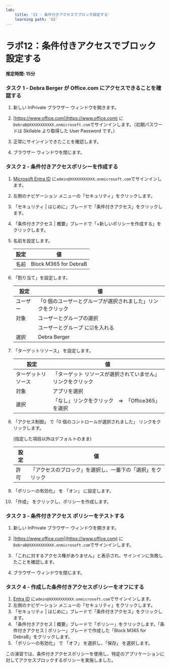 ```yaml
---
lab:
    title: '13 - 条件付きアクセスでブロック設定する'
    learning path: '02'
---
```


# ラボ12：条件付きアクセスでブロック設定する

#### 推定時間: 15分

### タスク 1 - Debra Berger が Office.com にアクセスできることを確認する

1. 新しい InPrivate ブラウザー ウィンドウを開きます。

2. [https://www.office.com](https://www.office.com) に`DebraB@XXXXXXXXXXX.onmicrosoft.com`でサインインします。（初期パスワードは Skillable より取得した User Password です。）

3. 正常にサインインできたことを確認します。

4. ブラウザー ウィンドウを閉じます。

    

### タスク 2 - 条件付きアクセスポリシーを作成する

1. [Microsoft Entra ID]( https://portal.azure.com/#blade/Microsoft_AAD_IAM/ActiveDirectoryMenuBlade/Overview) に`admin@XXXXXXXXXXX.onmicrosoft.com`でサインインします。

2. 左側のナビゲーション メニューの「セキュリティ」をクリックします。

3. 「セキュリティ | はじめに」ブレードで「条件付きアクセス」をクリックします。

4. 「条件付きアクセス | 概要」ブレードで「+新しいポリシーを作成する」をクリックします。

4. 名前を設定します。

    | 設定 | 値                    |
    | ---- | --------------------- |
    | 名前 | Block M365 for DebraB |
    
6. 「割り当て」を設定します。

    | 設定     | 値                                                           |
    | -------- | ------------------------------------------------------------ |
    | ユーザー | 「0 個のユーザーとグループが選択されました」リンクをクリック |
    | 対象     | ユーザーとグループの選択                                     |
    |          | ユーザーとグループ に☑を入れる                               |
    | 選択     | Debra Berger                                                 |

7. 「ターゲットリソース」 を設定します。

    | 設定               | 値                                                          |
    | ------------------ | ----------------------------------------------------------- |
    | ターゲットリソース | 「ターゲット リソースが選択されていません」リンクをクリック |
    | 対象               | アプリを選択                                                |
    | 選択               | 「なし」リンクをクリック　⇒　「Office365」を選択            |

8. 「アクセス制御」 で「0 個のコントロールが選択されました」 リンクをクリックします。

    (指定した項目以外はデフォルトのまま)

    | 設定 | 値                                                         |
    | ---- | ---------------------------------------------------------- |
    | 許可 | 「アクセスのブロック」を選択し、一番下の「選択」をクリック |

9. 「ポリシーの有効化」 を 「オン」 に設定します。

10. 「作成」 をクリックし、ポリシーを作成します。

    

### タスク 3 - 条件付きアクセス ポリシーをテストする

1. 新しい InPrivate ブラウザー ウィンドウを開きます。

2. [https://www.office.com](https://www.office.com) に`DebraB@XXXXXXXXXXX.onmicrosoft.com`でサインインします。

3. 「これに対するアクセス権がありません」と表示され、サインインに失敗したことを確認します。

4. ブラウザー ウィンドウを閉じます。

     

### タスク 4 - 作成した条件付きアクセスポリシーをオフにする

1. [Entra ID]( https://portal.azure.com/#blade/Microsoft_AAD_IAM/ActiveDirectoryMenuBlade/Overview) に`admin@XXXXXXXXXXX.onmicrosoft.com`でサインインします。
2. 左側のナビゲーション メニューの「セキュリティ」をクリックします。
3. 「セキュリティ | はじめに」ブレードで「条件付きアクセス」をクリックします。
4. 「条件付きアクセス | 概要」ブレードで「ポリシー」をクリックします。「条件付きアクセス | ポリシー」ブレードで作成した「Block M365 for DebraB」をクリックします。
5. 「ポリシーの有効化」 で 「オフ」 を選択し、「保存」 を選択します。



この演習では、条件付きアクセスポリシーを使用し、特定のアプリケーションに対してアクセスブロックするポリシーを実施しました。
